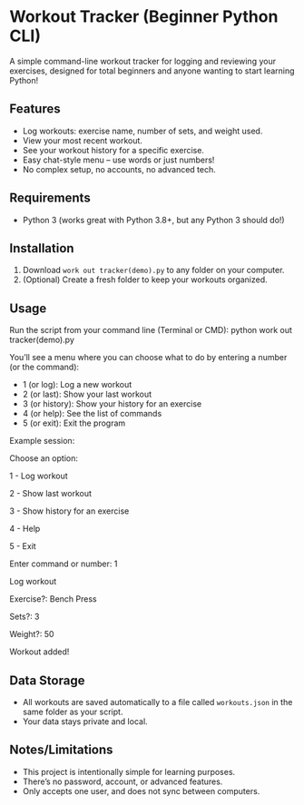 # Workout Tracker (Beginner Python CLI)

A simple command-line workout tracker for logging and reviewing your exercises, designed for total beginners and anyone wanting to start learning Python!

## Features
- Log workouts: exercise name, number of sets, and weight used.
- View your most recent workout.
- See your workout history for a specific exercise.
- Easy chat-style menu – use words or just numbers!
- No complex setup, no accounts, no advanced tech.

## Requirements
- Python 3 (works great with Python 3.8+, but any Python 3 should do!)

## Installation
1. Download `work out tracker(demo).py` to any folder on your computer.
2. (Optional) Create a fresh folder to keep your workouts organized.

## Usage
Run the script from your command line (Terminal or CMD):
  python work out tracker(demo).py <directory>



You’ll see a menu where you can choose what to do by entering a number (or the command):

- 1 (or log): Log a new workout
- 2 (or last): Show your last workout
- 3 (or history): Show your history for an exercise
- 4 (or help): See the list of commands
- 5 (or exit): Exit the program

Example session:


Choose an option:

1 - Log workout

2 - Show last workout

3 - Show history for an exercise

4 - Help

5 - Exit

Enter command or number: 1

Log workout

Exercise?: Bench Press

Sets?: 3

Weight?: 50

Workout added!


## Data Storage
- All workouts are saved automatically to a file called `workouts.json` in the same folder as your script.
- Your data stays private and local.

## Notes/Limitations
- This project is intentionally simple for learning purposes.
- There’s no password, account, or advanced features.
- Only accepts one user, and does not sync between computers.

